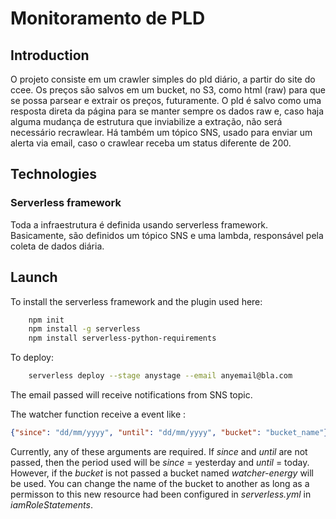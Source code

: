 # Monitoramento de PLD

## Introduction 

O projeto consiste em um crawler simples do pld diário, a partir do site do ccee. 
Os preços são salvos em um bucket, no S3, como html (raw) para que se possa parsear 
e extrair os preços, futuramente. O pld é salvo como uma resposta direta da página
para se manter sempre os dados raw e, caso haja alguma mudança de estrutura que 
inviabilize a extração, não será necessário recrawlear.
Há também um tópico SNS, usado para enviar um alerta via email, caso o crawlear receba um
status diferente de 200.

## Technologies

### Serverless framework 
Toda a infraestrutura é definida usando serverless framework. Basicamente, 
são definidos um tópico SNS e uma lambda, responsável pela coleta de dados diária.

## Launch

To install the serverless framework and the plugin used here:

```bash
    npm init
    npm install -g serverless
    npm install serverless-python-requirements 
```

To deploy:

```bash
    serverless deploy --stage anystage --email anyemail@bla.com  
```

The email passed will receive notifications from SNS topic.


The watcher function receive a event like :

```json
{"since": "dd/mm/yyyy", "until": "dd/mm/yyyy", "bucket": "bucket_name"}
```

Currently, any of these arguments are required. If *since* and *until* are not 
passed, then the period used will be *since* = yesterday and *until* = today.
However, if the *bucket* is not passed a bucket named *watcher-energy* will 
be used. You can change the name of the bucket to another as long as
a permisson to this new resource had been configured in *serverless.yml* 
in *iamRoleStatements*.

